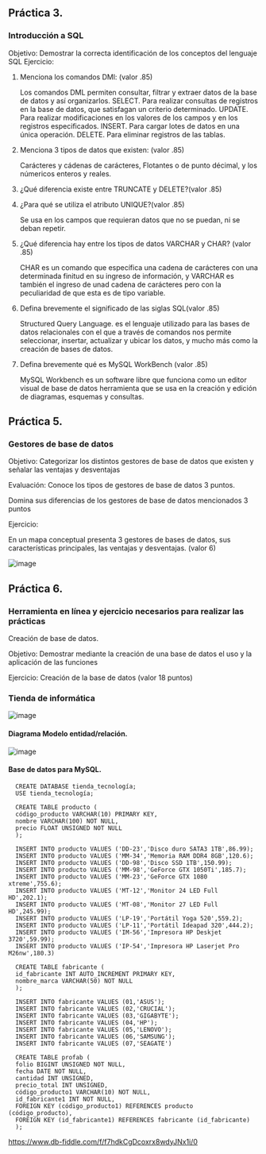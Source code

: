 ## Práctica 3.
### Introducción a SQL
Objetivo: Demostrar la correcta identificación de los conceptos del lenguaje SQL
Ejercicio:

1. Menciona los comandos DMl: (valor .85)

    Los comandos DML permiten consultar, filtrar y extraer datos de la base de datos y así organizarlos.
    SELECT. Para realizar consultas de registros en la base de datos, que satisfagan un criterio determinado.
    UPDATE. Para realizar modificaciones en los valores de los campos y en los registros especificados.
    INSERT. Para cargar lotes de datos en una única operación. 
    DELETE. Para eliminar registros de las tablas.

2. Menciona 3 tipos de datos que existen: (valor .85)

    Carácteres y cádenas de carácteres, Flotantes o de punto décimal, y los númericos enteros y reales.

3. ¿Qué diferencia existe entre TRUNCATE y DELETE?(valor .85)

4. ¿Para qué se utiliza el atributo UNIQUE?(valor .85)

    Se usa en los campos que requieran datos que no se puedan, ni se deban repetir.

5. ¿Qué diferencia hay entre los tipos de datos VARCHAR y CHAR? (valor .85)

    CHAR es un comando que específica una cadena de carácteres con una determinada finitud en su ingreso de información, y VARCHAR es también el ingreso de unad cadena     de carácteres pero con la peculiaridad de que esta es de tipo variable. 

6. Defina brevemente el significado de las siglas SQL(valor .85)

    Structured Query Language. es el lenguaje utilizado para las bases de datos relacionales con el que a través de comandos nos permite seleccionar, insertar,             actualizar y ubicar los datos, y mucho más como la creación de bases de datos.

7. Defina brevemente qué es MySQL WorkBench (valor .85)

     MySQL Workbench es un software libre que funciona como un editor visual de base de datos herramienta que se usa en la creación y edición de diagramas, esquemas y      consultas.
  
## Práctica 5.
### Gestores de base de datos

Objetivo: Categorizar los distintos gestores de base de datos que existen y señalar las
ventajas y desventajas

Evaluación: Conoce los tipos de gestores de base de datos 3 puntos.

Domina sus diferencias de los gestores de base de datos mencionados 3 puntos

Ejercicio:

En un mapa conceptual presenta 3 gestores de bases de datos, sus características
principales, las ventajas y desventajas. (valor 6)

![image](https://user-images.githubusercontent.com/103280092/175782732-cd6e0146-0d01-4fb3-83a0-dc28c2605f0f.png)


## Práctica 6.
### Herramienta en línea y ejercicio necesarios para realizar las prácticas

Creación de base de datos.

Objetivo: Demostrar mediante la creación de una base de datos el uso y la aplicación de
las funciones

Ejercicio: Creación de la base de datos (valor 18 puntos)

### Tienda de informática
![image](https://user-images.githubusercontent.com/91554777/170415101-717bca19-3644-46a9-8a57-8d5940c5d283.png)

#### Diagrama Modelo entidad/relación.

![image](https://user-images.githubusercontent.com/103280092/175645679-72d085b3-5ccf-416c-be07-1c210dc087a1.png)

#### Base de datos para MySQL.

      CREATE DATABASE tienda_tecnología;
      USE tienda_tecnología;

      CREATE TABLE producto (
      código_producto VARCHAR(10) PRIMARY KEY,
      nombre VARCHAR(100) NOT NULL,
      precio FLOAT UNSIGNED NOT NULL
      );

      INSERT INTO producto VALUES ('DD-23','Disco duro SATA3 1TB',86.99);
      INSERT INTO producto VALUES ('MM-34','Memoria RAM DDR4 8GB',120.6);
      INSERT INTO producto VALUES ('DD-98','Disco SSD 1TB',150.99);
      INSERT INTO producto VALUES ('MM-98','GeForce GTX 1050Ti',185.7);
      INSERT INTO producto VALUES ('MM-23','GeForce GTX 1080 xtreme',755.6);
      INSERT INTO producto VALUES ('MT-12','Monitor 24 LED Full HD',202.1);
      INSERT INTO producto VALUES ('MT-08','Monitor 27 LED Full HD',245.99);
      INSERT INTO producto VALUES ('LP-19','Portátil Yoga 520',559.2);
      INSERT INTO producto VALUES ('LP-11','Portátil Ideapad 320',444.2);
      INSERT INTO producto VALUES ('IM-56','Impresora HP Deskjet 3720',59.99);
      INSERT INTO producto VALUES ('IP-54','Impresora HP Laserjet Pro M26nw',180.3)

      CREATE TABLE fabricante (
      id_fabricante INT AUTO_INCREMENT PRIMARY KEY,
      nombre_marca VARCHAR(50) NOT NULL
      );

      INSERT INTO fabricante VALUES (01,'ASUS');
      INSERT INTO fabricante VALUES (02,'CRUCIAL');
      INSERT INTO fabricante VALUES (03,'GIGABYTE');
      INSERT INTO fabricante VALUES (04,'HP');
      INSERT INTO fabricante VALUES (05,'LENOVO');
      INSERT INTO fabricante VALUES (06,'SAMSUNG');
      INSERT INTO fabricante VALUES (07,'SEAGATE')

      CREATE TABLE profab (
      folio BIGINT UNSIGNED NOT NULL,
      fecha DATE NOT NULL,
      cantidad INT UNSIGNED,
      precio_total INT UNSIGNED,
      código_producto1 VARCHAR(10) NOT NULL,
      id_fabricante1 INT NOT NULL,
      FOREIGN KEY (código_producto1) REFERENCES producto (código_producto),
      FOREIGN KEY (id_fabricante1) REFERENCES fabricante (id_fabricante)
      );

https://www.db-fiddle.com/f/f7hdkCgDcoxrx8wdyJNx1i/0

